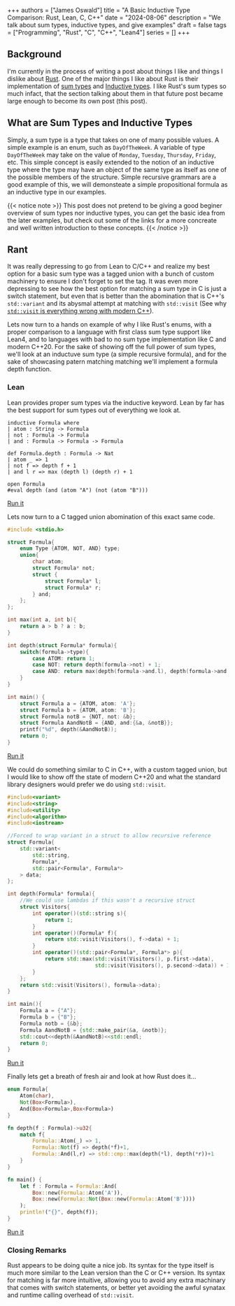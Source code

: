 +++ 
authors = ["James Oswald"]
title = "A Basic Inductive Type Comparison: Rust, Lean, C, C++" 
date = "2024-08-06"
description = "We talk about sum types, inductive types, and give examples"
draft = false
tags = ["Programming", "Rust", "C", "C++", "Lean4"]
series = []
+++

## Background
I'm currently in the process of writing a post about things I like and things I dislike about [Rust](https://www.rust-lang.org/).
One of the major things I like about Rust is their implementation of [sum types](https://en.wikipedia.org/wiki/Tagged_union) and [Inductive types](https://en.wikipedia.org/wiki/Inductive_type). I like Rust's sum types so much infact, that the section talking about them in that future post became large enough to become its own post (this post).

## What are Sum Types and Inductive Types
Simply, a sum type is a type that takes on one of many possible values. A simple example is an enum, such as `DayOfTheWeek`.
A variable of type `DayOfTheWeek` may take on the value of `Monday`, `Tuesday`, `Thursday`, `Friday`, etc. This simple
concept is easily extended to the notion of an inductive type where the type may have an object of the same type as itself as one of the 
possible members of the structure. Simple recursive grammars are
a good example of this, we will demonsteate a simple propositional formula as an inductive type in our examples.

{{< notice note >}}
This post does not pretend to be giving a good beginer overview of sum types nor inductive types, you can get the basic idea from the later examples,
but check out some of the links for a more concreate and well written introduction to these concepts. 
{{< /notice >}}

## Rant
It was really depressing to go from Lean to C/C++ and realize my best option for a basic sum type was a tagged union
with a bunch of custom machinery to ensure I don't forget to set the tag. It was even more depressing to see
how the best option for matching a sum type in C is just a switch statement, but even that is better than the 
abomination that is C++'s `std::variant` and its abysmal attempt at matching with `std::visit` (See why 
[`std::visit` is everything wrong with modern C++](https://bitbashing.io/std-visit.html)). 

Lets now turn to a hands on example of why I like Rust's enums, with a proper comparison to a language
with first class sum type support like Lean4, and to languages with bad to no sum type implementation like C and modern C++20.
For the sake of showing off the full power of sum types, we'll look at an inductuve sum type (a simple recursive formula), and for
the sake of showcasing patern matching matching we'll implement a formula depth function. 

### Lean
Lean provides proper sum types via the inductive keyword. 
Lean by far has the best support for sum types out of everything we look at. 
```lean
inductive Formula where
| atom : String -> Formula
| not : Formula -> Formula
| and : Formula -> Formula -> Formula

def Formula.depth : Formula -> Nat
| atom _ => 1
| not f => depth f + 1
| and l r => max (depth l) (depth r) + 1   

open Formula
#eval depth (and (atom "A") (not (atom "B")))
```
[Run it](https://live.lean-lang.org/#code=inductive%20Formula%20where%0D%0A%7C%20atom%20%3A%20String%20-%3E%20Formula%0D%0A%7C%20not%20%3A%20Formula%20-%3E%20Formula%0D%0A%7C%20and%20%3A%20Formula%20-%3E%20Formula%20-%3E%20Formula%0D%0A%0D%0Adef%20Formula.depth%20%3A%20Formula%20-%3E%20Nat%0D%0A%7C%20atom%20_%20%3D%3E%201%0D%0A%7C%20not%20f%20%3D%3E%20depth%20f%20%2B%201%0D%0A%7C%20and%20l%20r%20%3D%3E%20max%20(depth%20l)%20(depth%20r)%20%2B%201%20%20%20%0D%0A%0D%0Aopen%20Formula%0D%0A%23eval%20depth%20(and%20(atom%20%22A%22)%20(not%20(atom%20%22B%22))))

Lets now turn to a C tagged union abomination of this exact same code.
```c
#include <stdio.h>

struct Formula{
    enum Type {ATOM, NOT, AND} type;
    union{
        char atom;
        struct Formula* not;
        struct {
            struct Formula* l;
            struct Formula* r;
        } and;
    };
};

int max(int a, int b){
    return a > b ? a : b;
}

int depth(struct Formula* formula){
    switch(formula->type){
        case ATOM: return 1;
        case NOT: return depth(formula->not) + 1;
        case AND: return max(depth(formula->and.l), depth(formula->and.r)) + 1;
    }
}

int main() {
    struct Formula a = {ATOM, atom: 'A'};
    struct Formula b = {ATOM, atom: 'B'};
    struct Formula notB = {NOT, not: &b};
    struct Formula AandNotB = {AND, and:{&a, &notB}};
    printf("%d", depth(&AandNotB));
    return 0;
}
```
[Run it](https://godbolt.org/#g:!((g:!((g:!((h:codeEditor,i:(filename:'1',fontScale:14,fontUsePx:'0',j:1,lang:___c,selection:(endColumn:2,endLineNumber:34,positionColumn:2,positionLineNumber:34,selectionStartColumn:2,selectionStartLineNumber:34,startColumn:2,startLineNumber:34),source:'%23include+%3Cstdio.h%3E%0A%0Astruct+Formula%7B%0A++++enum+Type+%7BATOM,+NOT,+AND%7D+type%3B%0A++++union%7B%0A++++++++char+atom%3B%0A++++++++struct+Formula*+not%3B%0A++++++++struct+%7B%0A++++++++++++struct+Formula*+l%3B%0A++++++++++++struct+Formula*+r%3B%0A++++++++%7D+and%3B%0A++++%7D%3B%0A%7D%3B%0A%0Aint+max(int+a,+int+b)%7B%0A++++return+a+%3E+b+%3F+a+:+b%3B%0A%7D%0A%0Aint+depth(struct+Formula*+formula)%7B%0A++++switch(formula-%3Etype)%7B%0A++++++++case+ATOM:+return+1%3B%0A++++++++case+NOT:+return+depth(formula-%3Enot)+%2B+1%3B%0A++++++++case+AND:+return+max(depth(formula-%3Eand.l),+depth(formula-%3Eand.r))+%2B+1%3B%0A++++%7D%0A%7D%0A%0Aint+main()+%7B%0A++++struct+Formula+a+%3D+%7BATOM,+atom:+!'A!'%7D%3B%0A++++struct+Formula+b+%3D+%7BATOM,+atom:+!'B!'%7D%3B%0A++++struct+Formula+notB+%3D+%7BNOT,+not:+%26b%7D%3B%0A++++struct+Formula+AandNotB+%3D+%7BAND,+and:%7B%26a,+%26notB%7D%7D%3B%0A++++printf(%22%25d%22,+depth(%26AandNotB))%3B%0A++++return+0%3B%0A%7D'),l:'5',n:'1',o:'C+source+%231',t:'0')),k:50.11806375442739,l:'4',m:100,n:'0',o:'',s:0,t:'0'),(g:!((h:executor,i:(argsPanelShown:'1',compilationPanelShown:'0',compiler:cg141,compilerName:'',compilerOutShown:'0',execArgs:'',execStdin:'',fontScale:14,fontUsePx:'0',j:1,lang:___c,libs:!(),options:'',overrides:!(),runtimeTools:!(),source:1,stdinPanelShown:'1',wrap:'1'),l:'5',n:'0',o:'Executor+x86-64+gcc+14.1+(C,+Editor+%231)',t:'0')),k:49.88193624557261,l:'4',n:'0',o:'',s:0,t:'0')),l:'2',n:'0',o:'',t:'0')),version:4)

We could do something similar to C in C++, with a custom tagged union, but I would like to show off the state of modern C++20 and 
what the standard library designers would prefer we do using `std::visit`.
```cpp
#include<variant>
#include<string>
#include<utility>
#include<algorithm>
#include<iostream>

//Forced to wrap variant in a struct to allow recursive reference 
struct Formula{
    std::variant<
        std::string,
        Formula*,
        std::pair<Formula*, Formula*>
    > data;
};

int depth(Formula* formula){
    //We could use lambdas if this wasn't a recursive struct
    struct Visitors{
        int operator()(std::string s){
            return 1;
        }
        int operator()(Formula* f){
            return std::visit(Visitors(), f->data) + 1;
        }
        int operator()(std::pair<Formula*, Formula*> p){
            return std::max(std::visit(Visitors(), p.first->data), 
                            std::visit(Visitors(), p.second->data)) + 1;
        }
    };
    return std::visit(Visitors(), formula->data);
}

int main(){
    Formula a = {"A"};
    Formula b = {"B"};
    Formula notb = {&b};
    Formula AandNotB = {std::make_pair(&a, &notb)};
    std::cout<<depth(&AandNotB)<<std::endl;
    return 0;
}
```
[Run it](https://godbolt.org/#z:OYLghAFBqd5QCxAYwPYBMCmBRdBLAF1QCcAaPECAMzwBtMA7AQwFtMQByARg9KtQYEAysib0QXACx8BBAKoBnTAAUAHpwAMvAFYTStJg1DIApACYAQuYukl9ZATwDKjdAGFUtAK4sGe1wAyeAyYAHI%2BAEaYxCAAzLGkAA6oCoRODB7evnrJqY4CQSHhLFEx8baY9vkMQgRMxASZPn5cFVXptfUEhWGR0XEJCnUNTdmtQ109xaUDAJS2qF7EyOwcJhoAguaxwcjeWCaxbgBu9XiGBIfY61tmOwx7XgdHQ8TBwFc327v7mIduXkctEIAE9Pptvg9fv8xMASIQECxwbd7o9nm4nK9MKxkTcAPR4gBiJBW6AA1EQyQB3YhMRJk05vC5k4Jkphk15eBwU1Bs2i0VBUsnETDIJapY6YYWYKjRRgrMk3Tnc4nEFheAwmADsVk2ZP1HII6BAIEZ50E/xuButhuNIFe71IVpt%2BtV6oMAConXqXbaTYkmHhiP83RqmF6yaHPcjrVcyegmHVDrqtlqACLJr6bYIEeOYRIEBAQKPhsn8NVh2balPWgkAdSlaA15K8SjJBhKCYULKoFIQeG7VKYCgYYA4ufZIrFxAlUuVlx9%2BvnZIAagPCCQFNXnS6c2TUIloomSBBZhAhnaHUYOVWdTvffqRQQlgwyVxM4ubdqM5/rXuD0eRDEKexYkO6pZULeNYPgaT4vn6prrgQEBrnkm6nqQZYALRXAmdSzIqlhvh%2BGwPt%2B95/oI%2B6HrSQEgRe/qBsGRwlhGrFxokUEUb6cHEK%2BDEgCwTCqOeRomscSEoUh6HzGSiQAHQ0DOBA4bEuCJkwsncTBOkGgJEl5FJaEzhhcnyUoaAMOgqnqfhBHWMRsTQS65GfuRTn3rx/FiYhhmoRuJmyeW4E2Xhmkka5WzZlRQnBKe26fiWbKKrEaaKneZhmLcZjuc5kZgWGZIRClaXbplViZbl95JQwqAEMVhylRlABsERVYlBUGGSGyGOgoR1RYJXpRYAlCQA1pgAD6AZBhA5jNUwmHzbV9W3hmHmfgJTaXEc/xYAWRbzT1Vn9QQFhVrtLw%2Ba4tAkdaXlkhoEXphw8y0JwACsvB%2BNwvCoJwbjWA5CiLMsUrbDwpAEJor3zGNIAfRo8lcFwAAcGjNbEWofZIkhmFqsQAJz6Jwki8CwEgaBopA/VopD/RwvAKCA1PQxwWjzHAsBIJgqiioCJDkJQ9TAAoyiGJUQgIIKP2Q2gLCJHQibpOLIS0FLMsw6Q8uK/QMTAFIrQ63Q0ShKwqy8MbesAPKAhrVK07wvOihsxCi5wTt88gtT4D9vD8IIIhiOwUgyIIigqOo7M6HoBhGCgQOWPoeARMzkDzAe1TM4z9OSsQbxYGnGHEF4gh4GwAAqqCeEX8wg0sKx6BewSq5L0sO5wkM0nSnevSTHBfTTWsM9gXsC8QZKqKjzVYc1khksAyDIG%2BkjI2SECA5Y1iYbgAWEbEXCzLwbMc3DICSIT8mo6jXCE7EzVmJIH0fVqZjNa070cGTQ/R/THu2CzKGMNZhvU4GYb6w9/4n1hqQPOqRnCSCAA%3D%3D%3D)

Finally lets get a breath of fresh air and look at how Rust does it...
```rs
enum Formula{
    Atom(char),
    Not(Box<Formula>),
    And(Box<Formula>,Box<Formula>)
}

fn depth(f : Formula)->u32{
    match f{
        Formula::Atom(_) => 1,
        Formula::Not(f) => depth(*f)+1,
        Formula::And(l,r) => std::cmp::max(depth(*l), depth(*r))+1
    }
}

fn main() {
    let f : Formula = Formula::And(
        Box::new(Formula::Atom('A')),
        Box::new(Formula::Not(Box::new(Formula::Atom('B')))) 
    );
    println!("{}", depth(f));
}
```
[Run it](https://play.rust-lang.org/?version=stable&mode=debug&edition=2021&gist=b16543947173b85db70a21b36409ff51)

### Closing Remarks
Rust appears to be doing quite a nice job. Its syntax for the type itself is much more
similar to the Lean version than the C or C++ version. Its syntax for matching
is far more intuitive, allowing you to avoid any extra machinary that comes with switch statements,
or better yet avoiding the awful synatax and runtime calling overhead of `std::visit`.